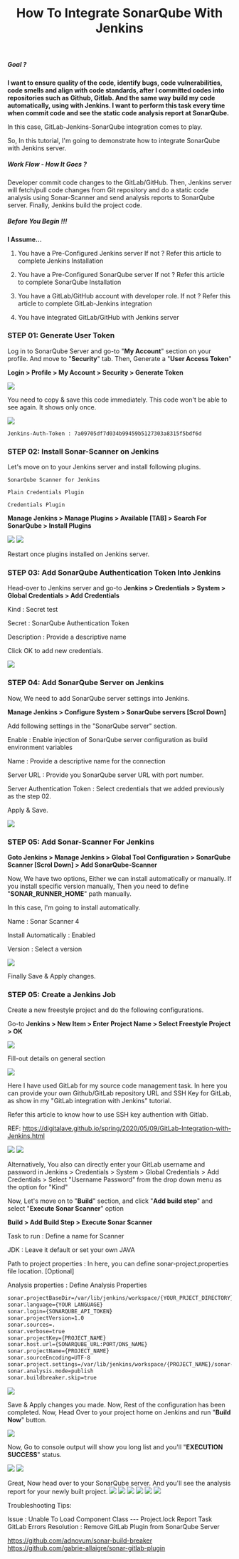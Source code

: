 ﻿---
layout: post
authors: [dimuthu_daundasekara]
title: 'How To Integrate SonarQube With Jenkins'
image: /assets/img/post-imgs/Sonar-Jenkins/sonar-jenkins.jpg
tags: [Jenkins, GitLab, CICD, Automation,Continuous Integration, Continuous Delivery,SonarQube]
category: devops
comments: true
last_modified_at: 2020-01-31
---

##### Goal ?

**I want to ensure quality of the code, identify bugs, code vulnerabilities, code smells and align with code standards, after I committed codes into repositories such as Github, Gitlab. And the same way build my code automatically, using with Jenkins. I want to perform this task every time when commit code and see the static code analysis report at SonarQube.**

In this case, GitLab-Jenkins-SonarQube integration comes to play.

So, In this tutorial, I'm going to demonstrate how to integrate SonarQube with Jenkins server.

##### Work Flow - How It Goes ?

Developer commit code changes to the GitLab/GitHub. Then, Jenkins server will fetch/pull code changes from Git repository and do a static code analysis using Sonar-Scanner and send analysis reports to SonarQube server. Finally, Jenkins build the project code.


##### Before You Begin !!!

**I Assume...**

1. You have a Pre-Configured Jenkins server
If not ? Refer this article to complete Jenkins Installation

2. You have a Pre-Configured SonarQube server
If not ? Refer this article to complete SonarQube Installation
3. You have a GitLab/GitHub account with developer role.
If not ? Refer this article to complete GitLab-Jenkins integration
4. You have integrated GitLab/GitHub with Jenkins server

### STEP 01: Generate User Token

Log in to SonarQube Server and go-to "**My Account**" section on your profile. And move to "**Security**" tab. Then, Generate a "**User Access Token**"

**Login > Profile > My Account > Security > Generate Token**

<img src="/assets/img/post-imgs/Sonar-Jenkins/1.png" width="auto" width="100%">

You need to copy & save this code immediately. This code won't be able to see again. It shows only once.

<img src="/assets/img/post-imgs/Sonar-Jenkins/2.png" width="auto" width="100%">

`Jenkins-Auth-Token : 7a09705df7d034b99459b5127303a8315f5bdf6d`


### STEP 02: Install Sonar-Scanner on Jenkins

Let's move on to your Jenkins server and install following plugins.

`SonarQube Scanner for Jenkins`

`Plain Credentials Plugin`

`Credentials Plugin`


**Manage Jenkins > Manage Plugins > Available [TAB] > Search For SonarQube > Install Plugins**

<img src="/assets/img/post-imgs/Sonar-Jenkins/3.png" width="auto" width="100%">
<img src="/assets/img/post-imgs/Sonar-Jenkins/4.png" width="auto" width="100%">

Restart once plugins installed on Jenkins server.

### STEP 03: Add SonarQube Authentication Token Into Jenkins

Head-over to  Jenkins server and go-to **Jenkins > Credentials > System > Global Credentials > Add Credentials** 

Kind : Secret test

Secret : SonarQube Authentication Token

Description : Provide a descriptive name

Click OK to add new credentials.

<img src="/assets/img/post-imgs/Sonar-Jenkins/5.png" width="auto" width="100%">

### STEP 04: Add SonarQube Server on Jenkins

Now, We need to  add SonarQube server settings into Jenkins.

**Manage Jenkins > Configure System > SonarQube servers [Scrol Down]**

Add following settings in the "SonarQube server" section.

Enable :  Enable injection of SonarQube server configuration as build environment variables 	

Name : Provide a descriptive name for the connection

Server URL : Provide you SonarQube server URL with port number.

Server Authentication Token : Select credentials that we added previously as the step 02.

Apply & Save.

<img src="/assets/img/post-imgs/Sonar-Jenkins/6.png" width="auto" width="100%">

### STEP 05: Add Sonar-Scanner For Jenkins 

**Goto Jenkins > Manage Jenkins > Global Tool Configuration > SonarQube Scanner [Scrol Down] > Add SonarQube-Scanner**


Now, We have two options, Either we can install automatically or manually. If you install specific version manually, Then you need to  define "**SONAR_RUNNER_HOME**" path manually.

In this case, I'm going to  install automatically.

Name : Sonar Scanner 4

Install Automatically : Enabled 

Version : Select a version

<img src="/assets/img/post-imgs/Sonar-Jenkins/7.png" width="auto" width="100%">

Finally Save & Apply changes.

### STEP 05: Create a Jenkins Job

Create a new freestyle project and do the following configurations.

Go-to **Jenkins > New Item > Enter Project Name > Select Freestyle Project > OK**

<img src="/assets/img/post-imgs/Sonar-Jenkins/8.png" width="auto" width="100%">

Fill-out details on general section

<img src="/assets/img/post-imgs/Sonar-Jenkins/9.png" width="auto" width="100%">

Here I have used GitLab for my source code management task. 
In here you can provide your own Github/GitLab repository URL and SSH Key for GitLab, as show in my "GitLab integration with Jenkins" tutorial.

Refer this article to know how to use SSH key authention with Gitlab.

REF: <a href="https://digitalave.github.io/spring/2020/05/09/GitLab-Integration-with-Jenkins.html" target="_blank">https://digitalave.github.io/spring/2020/05/09/GitLab-Integration-with-Jenkins.html</a>

<img src="/assets/img/post-imgs/Sonar-Jenkins/10.png" width="auto" width="100%">

<img src="/assets/img/post-imgs/Sonar-Jenkins/11.png" width="auto" width="100%">


Alternatively, You also can directly enter your GitLab username and password in Jenkins > Credentials > System > Global Credentials > Add Credentials > Select "Username Password" from  the drop down menu as the option for "Kind"


Now, Let's move on to "**Build**" section, and click "**Add build step**" and select "**Execute Sonar Scanner**" option

**Build > Add Build Step > Execute Sonar Scanner** 

Task to run : Define a name for Scanner

JDK : Leave it default or set your own JAVA 

Path to project properties : In here, you can define sonar-project.properties file location. [Optional]

Analysis properties : Define Analysis Properties

```bash
sonar.projectBaseDir=/var/lib/jenkins/workspace/{YOUR_PRJECT_DIRECTORY}
sonar.language={YOUR LANGUAGE}
sonar.login={SONARQUBE_API_TOKEN}
sonar.projectVersion=1.0
sonar.sources=.
sonar.verbose=true
sonar.projectKey={PROJECT_NAME}
sonar.host.url={SONARQUBE_URL:PORT/DNS_NAME}
sonar.projectName={PROJECT_NAME}
sonar.sourceEncoding=UTF-8
sonar.project.settings=/var/lib/jenkins/workspace/{PROJECT_NAME}/sonar-project.properties
sonar.analysis.mode=publish
sonar.buildbreaker.skip=true
```

<img src="/assets/img/post-imgs/Sonar-Jenkins/12.png" width="auto" width="100%">

Save & Apply changes you made.
Now, Rest of the configuration has been completed. Now, Head Over to  your project home on Jenkins and run "**Build Now**" button.

<img src="/assets/img/post-imgs/Sonar-Jenkins/13.png" width="auto" width="100%">

Now, Go to console output will show you long list and you'll "**EXECUTION SUCCESS**" status. 

<img src="/assets/img/post-imgs/Sonar-Jenkins/15.png" width="auto" width="100%">
<img src="/assets/img/post-imgs/Sonar-Jenkins/16.png" width="auto" width="100%">

Great, Now head over to your SonarQube server. And you'll see the analysis report for your newly built project.
<img src="/assets/img/post-imgs/Sonar-Jenkins/17.png" width="auto" width="100%">
<img src="/assets/img/post-imgs/Sonar-Jenkins/18.png" width="auto" width="100%">
<img src="/assets/img/post-imgs/Sonar-Jenkins/19.png" width="auto" width="100%">
<img src="/assets/img/post-imgs/Sonar-Jenkins/20.png" width="auto" width="100%">
<img src="/assets/img/post-imgs/Sonar-Jenkins/21.png" width="auto" width="100%">
<img src="/assets/img/post-imgs/Sonar-Jenkins/22.png" width="auto" width="100%">


Troubleshooting Tips: 

Issue : Unable To Load Component Class --- Project.lock
		Report Task
		GitLab Errors
Resolution : Remove GitLab Plugin from SonarQube Server

https://github.com/adnovum/sonar-build-breaker
https://github.com/gabrie-allaigre/sonar-gitlab-plugin








